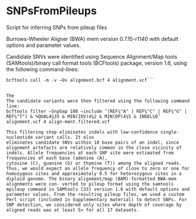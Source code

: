 # SNPsFromPileups
Script for inferring SNPs from pileup files


Burrows-Wheeler Aligner (BWA) mem version 0.7.15-r1140 with default options and parameter values.

Candidate SNVs were identified using Sequence Alignment/Map tools (SAMtools)/binary call format tools (BCFtools) package, version 1.6, using the following command-lines: 

```samtools mpileup -u -f genome.fasta alignment.bam 4 alignment.bcf and.
bcftools call -m -v –Ov alignment.bcf 4 alignment.vcf```


The
The candidate variants were then filtered using the following command line:
bcftools filter –SnpGap 100 –include ’(REF¼"A" | REF¼"C" | REF¼"G" | REF¼"T") & %QUAL4¼35 & MIN(IDV)4¼2 & MIN(DP)4¼5 & INDEL¼0’ alignment.vcf 4 align-ment.filtered.vcf

This filtering step eliminates indels with low-confidence single-nucleotide variant calls. It also
eliminates candidate SNVs within 10 base pairs of an indel, since alignment artefacts are relatively common in the close vicinity of indels. Allele frequencies at each SNP site were estimated from frequencies of each base (adenine (A),
cytosine (C), guanine (G) or thymine (T)) among the aligned reads. Thus, we would expect an allele frequency of close to zero or one for homozygous sites and approximately 0.5 for heterozygous sites in a diploid genome. The binary alignment/map (BAM)-formatted BWA-mem alignments were con- verted to pileup format using the samtools mpileup command in SAMtools [33] version 1.6 with default options and parameter values. From the resulting pileup files, we used a custom Perl script (included in Supplementary material) to detect SNPs. For SNP detection, we considered only sites where depth of coverage by aligned reads was at least 5× for all 17 datasets. 
